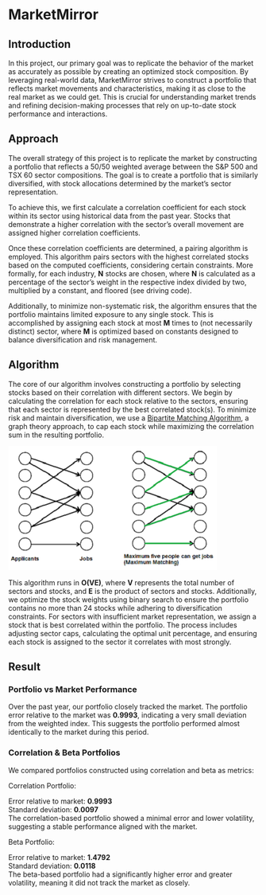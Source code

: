 # MarketMirror

## Introduction

In this project, our primary goal was to replicate the behavior of the market as accurately as possible by creating an optimized stock composition. By leveraging real-world data, MarketMirror strives to construct a portfolio that reflects market movements and characteristics, making it as close to the real market as we could get. This is crucial for understanding market trends and refining decision-making processes that rely on up-to-date stock performance and interactions.

## Approach

The overall strategy of this project is to replicate the market by constructing a portfolio that reflects a 50/50 weighted average between the S&P 500 and TSX 60 sector compositions. The goal is to create a portfolio that is similarly diversified, with stock allocations determined by the market’s sector representation.

To achieve this, we first calculate a correlation coefficient for each stock within its sector using historical data from the past year. Stocks that demonstrate a higher correlation with the sector’s overall movement are assigned higher correlation coefficients.

Once these correlation coefficients are determined, a pairing algorithm is employed. This algorithm pairs sectors with the highest correlated stocks based on the computed coefficients, considering certain constraints. More formally, for each industry, **N** stocks are chosen, where **N** is calculated as a percentage of the sector’s weight in the respective index divided by two, multiplied by a constant, and floored (see driving code).

Additionally, to minimize non-systematic risk, the algorithm ensures that the portfolio maintains limited exposure to any single stock. This is accomplished by assigning each stock at most **M** times to (not necessarily distinct) sector, where **M** is optimized based on constants designed to balance diversification and risk management.

 ## Algorithm

 The core of our algorithm involves constructing a portfolio by selecting stocks based on their correlation with different sectors. We begin by calculating the correlation for each stock relative to the sectors, ensuring that each sector is represented by the best correlated stock(s). To minimize risk and maintain diversification, we use a [Bipartite Matching Algorithm](https://www.geeksforgeeks.org/maximum-bipartite-matching/), a graph theory approach, to cap each stock while maximizing the correlation sum in the resulting portfolio.

![My Image](images/maximum_matching.png)
 
 This algorithm runs in 
**O(VE)**, where 
**V** represents the total number of sectors and stocks, and 
**E** is the product of sectors and stocks. Additionally, we optimize the stock weights using binary search to ensure the portfolio contains no more than 24 stocks while adhering to diversification constraints. For sectors with insufficient market representation, we assign a stock that is best correlated within the portfolio. The process includes adjusting sector caps, calculating the optimal unit percentage, and ensuring each stock is assigned to the sector it correlates with most strongly.

## Result

### Portfolio vs Market Performance

Over the past year, our portfolio closely tracked the market. The portfolio error relative to the market was **0.9993**, indicating a very small deviation from the weighted index. This suggests the portfolio performed almost identically to the market during this period.

### Correlation & Beta Portfolios
We compared portfolios constructed using correlation and beta as metrics:

Correlation Portfolio:

Error relative to market: **0.9993** <br>
Standard deviation: **0.0097** <br>
The correlation-based portfolio showed a minimal error and lower volatility, suggesting a stable performance aligned with the market.

Beta Portfolio:

Error relative to market: **1.4792** <br>
Standard deviation: **0.0118** <br>
The beta-based portfolio had a significantly higher error and greater volatility, meaning it did not track the market as closely.
